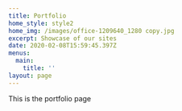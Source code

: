 ```yaml
---
title: Portfolio
home_style: style2
home_img: /images/office-1209640_1280 copy.jpg
excerpt: Showcase of our sites
date: 2020-02-08T15:59:45.397Z
menus:
  main:
    title: ''
layout: page
---
```

This is the portfolio page

